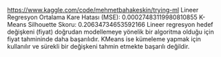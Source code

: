 https://www.kaggle.com/code/mehmetbahakeskin/trying-ml
Lineer Regresyon Ortalama Kare Hatası (MSE): 0.00027483119980810855
K-Means Silhouette Skoru: 0.20634734653592166
Lineer regresyon hedef değişkeni (fiyat) doğrudan modellemeye yönelik bir algoritma olduğu için fiyat tahmininde daha başarılıdır. KMeans ise kümeleme yapmak için kullanılır ve sürekli bir değişkeni tahmin etmekte başarılı değildir.
